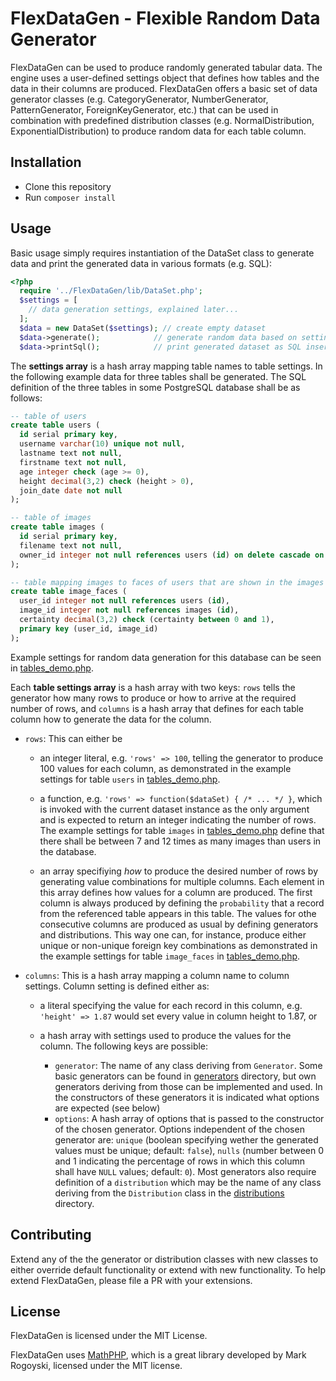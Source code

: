 # FlexDataGen - Flexible Random Data Generator

FlexDataGen can be used to produce randomly generated tabular data. The engine uses a user-defined settings object that defines how tables and the data in their columns are produced. FlexDataGen offers a basic set of data generator classes (e.g. CategoryGenerator, NumberGenerator, PatternGenerator, ForeignKeyGenerator, etc.) that can be used in combination with predefined distribution classes (e.g. NormalDistribution, ExponentialDistribution) to produce random data for each table column. 

## Installation

* Clone this repository
* Run `composer install`

## Usage

Basic usage simply requires instantiation of the DataSet class to generate data and print the generated data in various formats (e.g. SQL):

```PHP
<?php
  require '../FlexDataGen/lib/DataSet.php';
  $settings = [
    // data generation settings, explained later...
  ];
  $data = new DataSet($settings); // create empty dataset
  $data->generate();            // generate random data based on settings
  $data->printSql();            // print generated dataset as SQL insert statements
```

The **settings array** is a hash array mapping table names to table settings. In the following example data for three tables shall be generated. The SQL definition of the three tables in some PostgreSQL database shall be as follows:

```SQL
-- table of users
create table users (
  id serial primary key,
  username varchar(10) unique not null,
  lastname text not null,
  firstname text not null,
  age integer check (age >= 0),
  height decimal(3,2) check (height > 0),
  join_date date not null
);

-- table of images
create table images (
  id serial primary key,
  filename text not null,
  owner_id integer not null references users (id) on delete cascade on update cascade
);

-- table mapping images to faces of users that are shown in the images
create table image_faces (
  user_id integer not null references users (id),
  image_id integer not null references images (id),
  certainty decimal(3,2) check (certainty between 0 and 1),
  primary key (user_id, image_id)
);
``` 

Example settings for random data generation for this database can be seen in [tables_demo.php](tables_demo.php).

Each **table settings array** is a hash array with two keys: `rows` tells the generator how many rows to produce or how to arrive at the required number of rows, and `columns` is a hash array that defines for each table column how to generate the data for the column.

* `rows`: This can either be

    * an integer literal, e.g. `'rows' => 100`, telling the generator to produce 100 values for each column, as demonstrated in the example settings for table `users` in [tables_demo.php](tables_demo.php).
    
    * a function, e.g. `'rows' => function($dataSet) { /* ... */ }`, which is invoked with the current dataset instance as the only argument and is expected to return an integer indicating the number of rows. The example settings for table `images` in [tables_demo.php](tables_demo.php) define that there shall be between 7 and 12 times as many images than users in the database.
    
    * an array specifiying _how_ to produce the desired number of rows by generating value combinations for multiple columns. Each element in this array defines how values for a column are produced. The first column is always produced by defining the `probability` that a record from the referenced table appears in this table. The values for othe consecutive columns are produced as usual by defining generators and distributions. This way one can, for instance, produce either unique or non-unique foreign key combinations as demonstrated in the example settings for table `image_faces` in [tables_demo.php](tables_demo.php).
    
* `columns`: This is a hash array mapping a column name to column settings. Column setting is defined either as:

    * a literal specifying the value for each record in this column, e.g. `'height' => 1.87` would set every value in column height to 1.87, or
    
    * a hash array with settings used to produce the values for the column. The following keys are possible:
    
        * `generator`: The name of any class deriving from `Generator`. Some basic generators can be found in [generators](generators) directory, but own generators deriving from those can be implemented and used. In the constructors of these generators it is indicated what options are expected (see below)
        * `options`: A hash array of options that is passed to the constructor of the chosen generator. Options independent of the chosen generator are: `unique` (boolean specifying wether the generated values must be unique; default: `false`), `nulls` (number between 0 and 1 indicating the percentage of rows in which this column shall have `NULL` values; default: `0`). Most generators also require definition of a `distribution` which may be the name of any class deriving from the `Distribution` class in the [distributions](distributions) directory.

## Contributing

Extend any of the the generator or distribution classes with new classes to either override default functionality or extend with new functionality. To help extend FlexDataGen, please file a PR with your extensions.

## License

FlexDataGen is licensed under the MIT License.

FlexDataGen uses [MathPHP](https://github.com/markrogoyski/math-php), which is a great library developed by Mark Rogoyski, licensed under the MIT license. 

